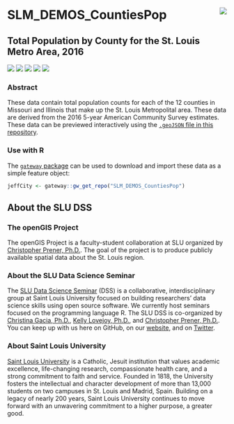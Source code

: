 # SLM_DEMOS_CountiesPop <img src="https://slu-dss.github.io/img/gisLogoSm.png" align="right" />
## Total Population by County for the St. Louis Metro Area, 2016

[![](https://img.shields.io/badge/extent-St.%20Louis%20Metropolitan%20Area,%20MO-red.svg)](https://github.com/slu-openGIS/SLM_DEMOS_CountiesPop/)
[![](https://img.shields.io/badge/category-census%20geography-orange.svg)](https://github.com/slu-openGIS/SLM_DEMOS_CountiesPop/)
[![](https://img.shields.io/github/release/slu-openGIS/SLM_DEMOS_CountiesPop.svg?label=version)](https://github.com/slu-openGIS/SLM_DEMOS_CountiesPop/releases)
[![](https://img.shields.io/github/last-commit/slu-openGIS/SLM_DEMOS_CountiesPop.svg)](https://github.com/slu-openGIS/SLM_DEMOS_CountiesPop/commits/master)
[![](https://img.shields.io/github/repo-size/slu-openGIS/SLM_DEMOS_CountiesPop.svg)](https://github.com/slu-openGIS/SLM_DEMOS_CountiesPop/)

### Abstract
These data contain total population counts for each of the 12 counties in Missouri and Illinois that make up the St. Louis Metropolital area. These data are derived from the 2016 5-year American Community Survey estimates. These data can be previewed interactively using the [`.geoJSON` file in this repository](https://github.com/slu-openGIS/SLM_DEMOS_CountiesPop/blob/master/geoJSON/SLM_DEMOS_CountiesPop.geoJSON).

### Use with R
The [`gateway` package](https://github.com/slu-openGIS/gateway) can be used to download and import these data as a simple feature object:

```r
jeffCity <- gateway::gw_get_repo("SLM_DEMOS_CountiesPop")
```

## About the SLU DSS
### The openGIS Project
The openGIS Project is a faculty-student collaboration at SLU organized by [Christopher Prener, Ph.D.](mailto:chris.prener@slu.edu}). The goal of the project is to produce publicly available spatial data about the St. Louis region.

### About the SLU Data Science Seminar
The [SLU Data Science Seminar](https://slu-dss.githb.io) (DSS) is a collaborative, interdisciplinary group at Saint Louis University focused on building researchers’ data science skills using open source software. We currently host seminars focused on the programming language R. The SLU DSS is co-organized by [Christina Gacia, Ph.D.](mailto:christina.garcia@slu.edu), [Kelly Lovejoy, Ph.D.](mailto:kelly.lovejoy@slu.edu@slu.edu), and [Christopher Prener, Ph.D.](mailto:chris.prener@slu.edu}). You can keep up with us here on GitHub, on our [website](https://slu-dss.githb.io), and on [Twitter](https://twitter.com/SLUDSS).

### About Saint Louis University
[Saint Louis University](http://wwww.slu.edu) is a Catholic, Jesuit institution that values academic excellence, life-changing research, compassionate health care, and a strong commitment to faith and service. Founded in 1818, the University fosters the intellectual and character development of more than 13,000 students on two campuses in St. Louis and Madrid, Spain. Building on a legacy of nearly 200 years, Saint Louis University continues to move forward with an unwavering commitment to a higher purpose, a greater good.
